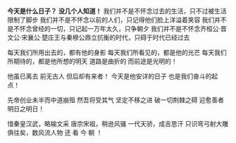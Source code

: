 **今天是什么日子？**
**没几个人知道！**
我们并不是不怀念过去的生活，只不过被生活限制了脚步
我们并不是不怀念以前的人们，只记得他们脸上洋溢着笑容
我们并不是不怀念曾经的一切，只记起一万年太久，只争朝夕
我们并不是不怀念齐桓公·晋文公·宋襄公·楚庄王与秦穆公鼎立抗衡的时代，只碍于时代已经过去

每天我们所用出去的，都有他的身影
每天我们所看见的，都是他的光芒
每天我们所期待的，都是他所想的明天
道路是曲折的
而前途是光明的！

他虽已离去
前无古人
但后却有来者！
今天是他安详的日子
也是我们奋斗的起点！

先帝创业未半而中道崩殂
然吾将受其气
坚定不移之进
破一切荆棘之碍
迎愈善者明日之明日！

惜秦皇汉武，略输文采
唐宗宋祖，稍逊风骚
一代天骄，成吉思汗
只识弯弓射大雕
俱往矣，数风流人物
还 看 今 朝 ！